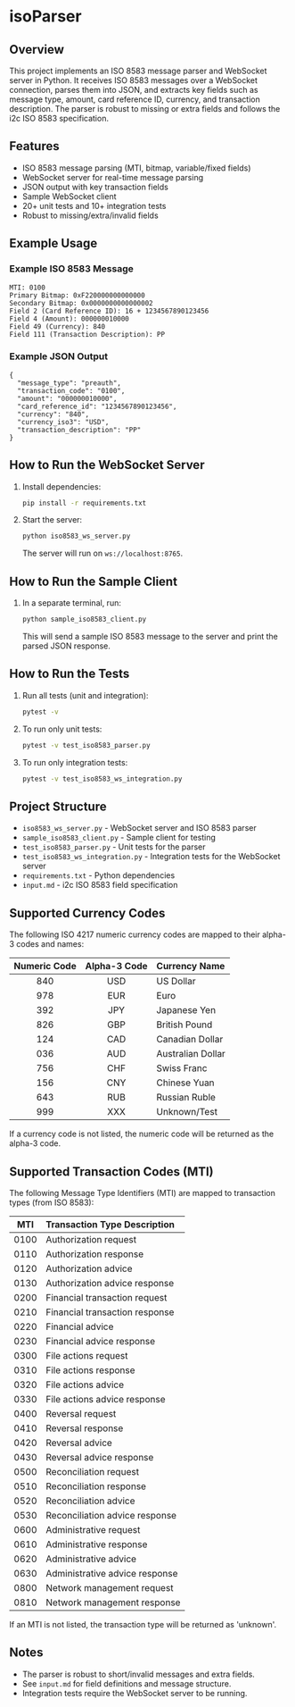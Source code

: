 # isoParser

## Overview

This project implements an ISO 8583 message parser and WebSocket server in Python. It receives ISO 8583 messages over a WebSocket connection, parses them into JSON, and extracts key fields such as message type, amount, card reference ID, currency, and transaction description. The parser is robust to missing or extra fields and follows the i2c ISO 8583 specification.

## Features
- ISO 8583 message parsing (MTI, bitmap, variable/fixed fields)
- WebSocket server for real-time message parsing
- JSON output with key transaction fields
- Sample WebSocket client
- 20+ unit tests and 10+ integration tests
- Robust to missing/extra/invalid fields

## Example Usage

### Example ISO 8583 Message
```
MTI: 0100
Primary Bitmap: 0xF220000000000000
Secondary Bitmap: 0x0000000000000002
Field 2 (Card Reference ID): 16 + 1234567890123456
Field 4 (Amount): 000000010000
Field 49 (Currency): 840
Field 111 (Transaction Description): PP
```

### Example JSON Output
```
{
  "message_type": "preauth",
  "transaction_code": "0100",
  "amount": "000000010000",
  "card_reference_id": "1234567890123456",
  "currency": "840",
  "currency_iso3": "USD",
  "transaction_description": "PP"
}
```

## How to Run the WebSocket Server

1. Install dependencies:
   ```bash
   pip install -r requirements.txt
   ```
2. Start the server:
   ```bash
   python iso8583_ws_server.py
   ```
   The server will run on `ws://localhost:8765`.

## How to Run the Sample Client

1. In a separate terminal, run:
   ```bash
   python sample_iso8583_client.py
   ```
   This will send a sample ISO 8583 message to the server and print the parsed JSON response.

## How to Run the Tests

1. Run all tests (unit and integration):
   ```bash
   pytest -v
   ```
2. To run only unit tests:
   ```bash
   pytest -v test_iso8583_parser.py
   ```
3. To run only integration tests:
   ```bash
   pytest -v test_iso8583_ws_integration.py
   ```

## Project Structure
- `iso8583_ws_server.py` - WebSocket server and ISO 8583 parser
- `sample_iso8583_client.py` - Sample client for testing
- `test_iso8583_parser.py` - Unit tests for the parser
- `test_iso8583_ws_integration.py` - Integration tests for the WebSocket server
- `requirements.txt` - Python dependencies
- `input.md` - i2c ISO 8583 field specification

## Supported Currency Codes

The following ISO 4217 numeric currency codes are mapped to their alpha-3 codes and names:

| Numeric Code | Alpha-3 Code | Currency Name       |
|:------------:|:------------:|:-------------------|
| 840          | USD          | US Dollar          |
| 978          | EUR          | Euro               |
| 392          | JPY          | Japanese Yen       |
| 826          | GBP          | British Pound      |
| 124          | CAD          | Canadian Dollar    |
| 036          | AUD          | Australian Dollar  |
| 756          | CHF          | Swiss Franc        |
| 156          | CNY          | Chinese Yuan       |
| 643          | RUB          | Russian Ruble      |
| 999          | XXX          | Unknown/Test       |

If a currency code is not listed, the numeric code will be returned as the alpha-3 code.

## Supported Transaction Codes (MTI)

The following Message Type Identifiers (MTI) are mapped to transaction types (from ISO 8583):

| MTI  | Transaction Type Description                |
|:----:|:-------------------------------------------|
| 0100 | Authorization request                      |
| 0110 | Authorization response                     |
| 0120 | Authorization advice                       |
| 0130 | Authorization advice response              |
| 0200 | Financial transaction request              |
| 0210 | Financial transaction response             |
| 0220 | Financial advice                           |
| 0230 | Financial advice response                  |
| 0300 | File actions request                       |
| 0310 | File actions response                      |
| 0320 | File actions advice                        |
| 0330 | File actions advice response               |
| 0400 | Reversal request                           |
| 0410 | Reversal response                          |
| 0420 | Reversal advice                            |
| 0430 | Reversal advice response                   |
| 0500 | Reconciliation request                     |
| 0510 | Reconciliation response                    |
| 0520 | Reconciliation advice                      |
| 0530 | Reconciliation advice response             |
| 0600 | Administrative request                     |
| 0610 | Administrative response                    |
| 0620 | Administrative advice                      |
| 0630 | Administrative advice response             |
| 0800 | Network management request                 |
| 0810 | Network management response                |

If an MTI is not listed, the transaction type will be returned as 'unknown'.

## Notes
- The parser is robust to short/invalid messages and extra fields.
- See `input.md` for field definitions and message structure.
- Integration tests require the WebSocket server to be running.